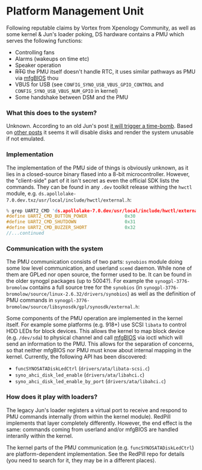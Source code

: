 # Platform Management Unit

Following reputable claims by Vortex from Xpenology Community, as well as some kernel & Jun's loader poking, DS hardware 
contains a PMU which serves the following functions:
  - Controlling fans
  - Alarms (wakeups on time etc)
  - Speaker operation
  - ~~RTC~~ the PMU itself doesn't handle RTC, it uses similar pathways as PMU via [mfgBIOS](mfgbios.md) thou
  - VBUS for USB (see `CONFIG_SYNO_USB_VBUS_GPIO_CONTROL` and `CONFIG_SYNO_USB_VBUS_NUM_GPIO` in kernel)
  - Some handshake between DSM and the PMU


### What this does to the system?
Unknown. According to an old Jun's post [it will trigger a time-bomb](https://xpenology.com/forum/topic/6253-dsm-61x-loader/?do=findComment&comment=67324). 
Based on [other posts]((https://xpenology.com/forum/topic/6253-dsm-61x-loader/?do=findComment&comment=54229)) it seems 
it will disable disks and render the system unusable if not emulated.


### Implementation
The implementation of the PMU side of things is obviously unknown, as it lies in a closed-source binary flased into a
8-bit microcontroller. However, the "client-side" part of it isn't secret as even the official SDK lists the commands.
They can be found in any `.dev` toolkit release withing the `hwctl` module, e.g. 
`ds.apollolake-7.0.dev.txz/usr/local/include/hwctl/external.h`:

```C
% grep UART2_CMD 'ds.apollolake-7.0.dev/usr/local/include/hwctl/external.h'
#define UART2_CMD_BUTTON_POWER              0x30
#define UART2_CMD_SHUTDOWN                  0x31
#define UART2_CMD_BUZZER_SHORT              0x32
//...continued
```

### Communication with the system
The PMU communication consists of two parts: `synobios` module doing some low level communication, and userland `scemd` 
daemon. While none of them are GPLed nor open source, the former used to be. It can be found in the older synogpl 
packages (up to 5004?). For example the `synogpl-3776-bromolow` contains a full source tree for the `synobios` (in
`synogpl-3776-bromolow/source/linux-2.6.32/drivers/synobios`) as well as the definition of PMU commands in 
`synogpl-3776-bromolow/source/libsynosdk/gpl/synosdk/external.h`:


Some components of the PMU operation are implemented in the kernel itself. For example some platforms (e.g. 918+) use
SCSI `libata` to control HDD LEDs for block devices. This allows the kernel to map block device (e.g. `/dev/sda`) to
physical channel and call [mfgBIOS](mfgbios.md) via ioctl which will send an information to the PMU. This allows for the
separation of concerns, so that neither mfgBIOS nor PMU must know about internal mapping in the kernel. Currently, the 
following API has been discovered:
  - `funcSYNOSATADiskLedCtrl` (`drivers/ata/libata-scsi.c`)
  - `syno_ahci_disk_led_enable` (`drivers/ata/libahci.c`)
  - `syno_ahci_disk_led_enable_by_port` (`drivers/ata/libahci.c`)


### How does it play with loaders?
The legacy Jun's loader registers a virtual port to receive and respond to PMU commands internally (from within the 
kernel module). RedPill implements that layer completely differently. However, the end effect is the same: commands 
coming from userland and/or mfgBIOS are handled interanlly within the kernel.

The kernel parts of the PMU communication (e.g. `funcSYNOSATADiskLedCtrl`) are platform-dependent implementation. See 
the RedPill repo for details (you need to search for it, they may be in a different places).
